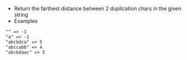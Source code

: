  * Return the farthest distance between 2 duplication chars in the given string
 * Examples
```
"" => -1
"a" => -1
"abcbdca" => 5
"abccabb" => 4
"abcbdaac" => 5
```
